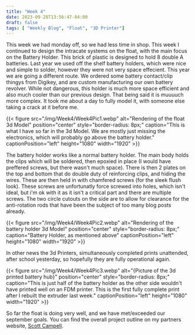 ```yaml
---
title: "Week 4"
date: 2023-09-28T13:56:47-04:00
draft: false
tags: [ "Weekly Blog", "Float", "3D Printer"] 
---
```


This week we had monday off, so we had less time in shop. This week I continued to design the intracate systems on the float, with the main focus on the Battery Holder. This brick of plastic is designed to hold 8 double A batteries. Last year we used off the shelf battery holders, which were nice and simple to solder, however they were not very space effecient. This year we are going a different route. We ordered some battery contact/clip thingys from Digikey, and are custom manufacturing our own battery revolver. While not dangerous, this holder is much more space efficient and also much cooler than our previous design. That being said it is muuuuch more complex. It took me about a day to fully model it, with someone else taking a crack at it before me. 

{{< figure src="/img/Week4/Week4Pic1.webp" alt="Rendering of the float 3d Model" position="center" style="border-radius: 8px;" caption="This is what I have so far in the 3d Model. We are mostly just missing the electronics, which will probably go above the battery holder." captionPosition="left" height="1080" width="1920" >}}

The battery holder works like a normal battery holder. The main body holds the clips which will be soldered, then epoxied in place (I would have preffered screws, but there wasn't much space). There is then 2 plates on the top and bottom that do double duty of reinforcing clips, and hiding the wires. These are then held in with chamfered screws (for the sleek flush look). These screws are unfortunatly force screwed into holes, which isn't ideal, but i'm ok with it as it isn't a critical part and there are multiple screws. The two circle cutouts on the side are to allow for clearance for the anti-rotation rods that have been the subject of too many blog posts already. 

{{< figure src="/img/Week4/Week4Pic2.webp" alt="Rendering of the battery holder 3d Model" position="center" style="border-radius: 8px;" caption="Battery Holder, as mentioned above" captionPosition="left" height="1080" width="1920" >}}

In other news the 3d Printers, simultaneously completed prints unattended, after school yesterday, so hopefully they are fully operational again. 

{{< figure src="/img/Week4/Week4Pic3.webp" alt="{Picture of the 3d printed battery hub}" position="center" style="border-radius: 8px;" caption="This is just half of the battery holder as the other side wouldn't have printed well on an FDM printer. This is the first fully complete print after I rebuilt the extruder last week." captionPosition="left" height="1080" width="1920" >}}

So far the float is doing very well, and we have met/exceeded our september goals. You can find the overall project outline on my partners website, [Scott Campell](https://josephscottcampbell.com/posts/week-review-9-15-23/).